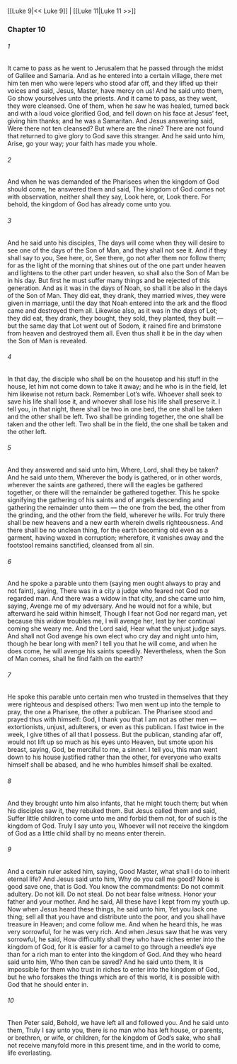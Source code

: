 [[Luke 9|<< Luke 9]]  |  [[Luke 11|Luke 11 >>]]

### Chapter 10
###### 1
It came to pass as he went to Jerusalem that he passed through the midst of Galilee and Samaria. And as he entered into a certain village, there met him ten men who were lepers who stood afar off, and they lifted up their voices and said, Jesus, Master, have mercy on us! And he said unto them, Go show yourselves unto the priests. And it came to pass, as they went, they were cleansed. One of them, when he saw he was healed, turned back and with a loud voice glorified God, and fell down on his face at Jesus’ feet, giving him thanks; and he was a Samaritan. And Jesus answering said, Were there not ten cleansed? But where are the nine? There are not found that returned to give glory to God save this stranger. And he said unto him, Arise, go your way; your faith has made you whole.

###### 2
And when he was demanded of the Pharisees when the kingdom of God should come, he answered them and said, The kingdom of God comes not with observation, neither shall they say, Look here, or, Look there. For behold, the kingdom of God has already come unto you.

###### 3
And he said unto his disciples, The days will come when they will desire to see one of the days of the Son of Man, and they shall not see it. And if they shall say to you, See here, or, See there, go not after them nor follow them; for as the light of the morning that shines out of the one part under heaven and lightens to the other part under heaven, so shall also the Son of Man be in his day. But first he must suffer many things and be rejected of this generation. And as it was in the days of Noah, so shall it be also in the days of the Son of Man. They did eat, they drank, they married wives, they were given in marriage, until the day that Noah entered into the ark and the flood came and destroyed them all. Likewise also, as it was in the days of Lot; they did eat, they drank, they bought, they sold, they planted, they built — but the same day that Lot went out of Sodom, it rained fire and brimstone from heaven and destroyed them all. Even thus shall it be in the day when the Son of Man is revealed.

###### 4
In that day, the disciple who shall be on the housetop and his stuff in the house, let him not come down to take it away; and he who is in the field, let him likewise not return back. Remember Lot’s wife. Whoever shall seek to save his life shall lose it, and whoever shall lose his life shall preserve it. I tell you, in that night, there shall be two in one bed, the one shall be taken and the other shall be left. Two shall be grinding together, the one shall be taken and the other left. Two shall be in the field, the one shall be taken and the other left.

###### 5
And they answered and said unto him, Where, Lord, shall they be taken? And he said unto them, Wherever the body is gathered, or in other words, wherever the saints are gathered, there will the eagles be gathered together, or there will the remainder be gathered together. This he spoke signifying the gathering of his saints and of angels descending and gathering the remainder unto them — the one from the bed, the other from the grinding, and the other from the field, wherever he wills. For truly there shall be new heavens and a new earth wherein dwells righteousness. And there shall be no unclean thing, for the earth becoming old even as a garment, having waxed in corruption; wherefore, it vanishes away and the footstool remains sanctified, cleansed from all sin.

###### 6
And he spoke a parable unto them (saying men ought always to pray and not faint), saying, There was in a city a judge who feared not God nor regarded man. And there was a widow in that city, and she came unto him, saying, Avenge me of my adversary. And he would not for a while, but afterward he said within himself, Though I fear not God nor regard man, yet because this widow troubles me, I will avenge her, lest by her continual coming she weary me. And the Lord said, Hear what the unjust judge says. And shall not God avenge his own elect who cry day and night unto him, though he bear long with men? I tell you that he will come, and when he does come, he will avenge his saints speedily. Nevertheless, when the Son of Man comes, shall he find faith on the earth?

###### 7
He spoke this parable unto certain men who trusted in themselves that they were righteous and despised others: Two men went up into the temple to pray, the one a Pharisee, the other a publican. The Pharisee stood and prayed thus with himself: God, I thank you that I am not as other men — extortionists, unjust, adulterers, or even as this publican. I fast twice in the week, I give tithes of all that I possess. But the publican, standing afar off, would not lift up so much as his eyes unto Heaven, but smote upon his breast, saying, God, be merciful to me, a sinner. I tell you, this man went down to his house justified rather than the other, for everyone who exalts himself shall be abased, and he who humbles himself shall be exalted.

###### 8
And they brought unto him also infants, that he might touch them; but when his disciples saw it, they rebuked them. But Jesus called them and said, Suffer little children to come unto me and forbid them not, for of such is the kingdom of God. Truly I say unto you, Whoever will not receive the kingdom of God as a little child shall by no means enter therein.

###### 9
And a certain ruler asked him, saying, Good Master, what shall I do to inherit eternal life? And Jesus said unto him, Why do you call me good? None is good save one, that is God. You know the commandments: Do not commit adultery. Do not kill. Do not steal. Do not bear false witness. Honor your father and your mother. And he said, All these have I kept from my youth up. Now when Jesus heard these things, he said unto him, Yet you lack one thing; sell all that you have and distribute unto the poor, and you shall have treasure in Heaven; and come follow me. And when he heard this, he was very sorrowful, for he was very rich. And when Jesus saw that he was very sorrowful, he said, How difficultly shall they who have riches enter into the kingdom of God, for it is easier for a camel to go through a needle’s eye than for a rich man to enter into the kingdom of God. And they who heard said unto him, Who then can be saved? And he said unto them, It is impossible for them who trust in riches to enter into the kingdom of God, but he who forsakes the things which are of this world, it is possible with God that he should enter in.

###### 10
Then Peter said, Behold, we have left all and followed you. And he said unto them, Truly I say unto you, there is no man who has left house, or parents, or brethren, or wife, or children, for the kingdom of God’s sake, who shall not receive manyfold more in this present time, and in the world to come, life everlasting.